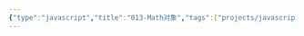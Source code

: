 ```yaml
---
{"type":"javascript","title":"013-Math对象","tags":["projects/javascript"],"author":"codertoro","establish":"2025-04-12","update":"2025-04-12","dg-publish":true,"categories":["数据类型","引用数据类型"],"permalink":"/Projects/003-JavaScript/013-Math对象/","dgPassFrontmatter":true,"created":"2025-04-12T16:17:51.296+08:00","updated":"2025-04-12T17:15:39.422+08:00"}
---
```


